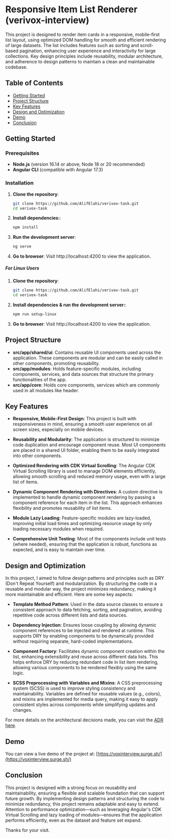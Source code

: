 # Responsive Item List Renderer (verivox-interview)

This project is designed to render item cards in a responsive, mobile-first list layout, using optimized DOM handling for smooth and efficient rendering of large datasets. The list includes features such as sorting and scroll-based pagination, enhancing user experience and interactivity for large collections. Key design principles include reusability, modular architecture, and adherence to design patterns to maintain a clean and maintainable codebase.


## Table of Contents

- [Getting Started](#getting-started)
- [Project Structure](#project-structure)
- [Key Features](#key-features)
- [Design and Optimization](#design-and-optimization)
- [Demo](#demo)
- [Conclusion](#conclusion)

## Getting Started

### Prerequisites

- **Node.js** (version 16.14 or above; Node 18 or 20 recommended)
- **Angular CLI** (compatible with Angular 17.3)

### Installation

1. **Clone the repository**:
   ```bash
   git clone https://github.com/AlifElahi/verivox-task.git
   cd verivox-task
2. **Install dependencies:**:
   ```bash
   npm install
3. **Run the development server**:
   ```bash
   ng serve
4. **Go to browser**:
   Visit http://localhost:4200 to view the application.

##### For Linux Users

1. **Clone the repository**:
   ```bash
   git clone https://github.com/AlifElahi/verivox-task.git
   cd verivox-task
2. **Install dependencies & run the development server:**:
   ```bash
   npm run setup-linux
3. **Go to browser**:
   Visit http://localhost:4200 to view the application.


## Project Structure

- **src/app/shared/ui**: Contains reusable UI components used across the application. These components are modular and can be easily called in other components, promoting reusability.
- **src/app/modules**: Holds feature-specific modules, including components, services, and data sources that structure the primary functionalities of the app.
- **src/app/core**: Holds core components, services which are commonly used in all modules like header.

## Key Features

- **Responsive, Mobile-First Design**: This project is built with responsiveness in mind, ensuring a smooth user experience on all screen sizes, especially on mobile devices.
  
- **Reusability and Modularity**: The application is structured to minimize code duplication and encourage component reuse. Most UI components are placed in a shared UI folder, enabling them to be easily integrated into other components.
  
- **Optimized Rendering with CDK Virtual Scrolling**: The Angular CDK Virtual Scrolling library is used to manage DOM elements efficiently, allowing smooth scrolling and reduced memory usage, even with a large list of items.
  
- **Dynamic Component Rendering with Directives**: A custom directive is implemented to handle dynamic component rendering by passing a component reference for each item in the list. This approach enhances flexibility and promotes reusability of list items.

- **Module Lazy Loading**: Feature-specific modules are lazy-loaded, improving initial load times and optimizing resource usage by only loading necessary modules when required.

- **Comprehensive Unit Testing**: Most of the components include unit tests (where needed), ensuring that the application is robust, functions as expected, and is easy to maintain over time.

## Design and Optimization

In this project, I aimed to follow design patterns and principles such as DRY (Don't Repeat Yourself) and modularization. By structuring the code in a reusable and modular way, the project minimizes redundancy, making it more maintainable and efficient. Here are some key aspects:

- **Template Method Pattern**: Used in the data source classes to ensure a consistent approach to data fetching, sorting, and pagination, avoiding repetitive code across different lists and data sources.

- **Dependency Injection**: Ensures loose coupling by allowing dynamic component references to be injected and rendered at runtime. This supports DRY by enabling components to be dynamically provided without requiring separate, hard-coded implementations.

- **Component Factory**: Facilitates dynamic component creation within the list, enhancing extensibility and reuse across different data lists. This helps enforce DRY by reducing redundant code in list item rendering, allowing various components to be rendered flexibly using the same logic.

- **SCSS Preprocessing with Variables and Mixins**: A CSS preprocessing system (SCSS) is used to improve styling consistency and maintainability. Variables are defined for reusable values (e.g., colors), and mixins are implemented for media query, making it easy to apply consistent styles across components while simplifying updates and changes.

For more details on the architectural decisions made, you can visit the [ADR here](https://github.com/AlifElahi/verivox-task/blob/main/ADR.md).



## Demo

You can view a live demo of the project at: [https://voxinterview.surge.sh/](https://voxinterview.surge.sh/)

## Conclusion

This project is designed with a strong focus on reusability and maintainability, ensuring a flexible and scalable foundation that can support future growth. By implementing design patterns and structuring the code to minimize redundancy, this project remains adaptable and easy to extend. Attention to performance optimization—such as leveraging Angular's CDK Virtual Scrolling and lazy loading of modules—ensures that the application performs efficiently, even as the dataset and feature set expand.

Thanks for your visit.

